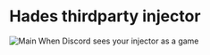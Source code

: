# Hades thirdparty injector



![Main](https://i.imgur.com/ev6hJfx.png)
When Discord sees your injector as a game
